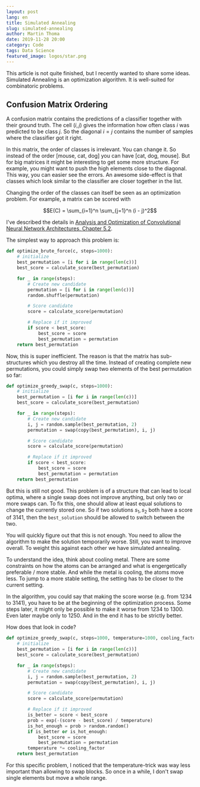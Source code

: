 ```yaml
---
layout: post
lang: en
title: Simulated Annealing
slug: simulated-annealing
author: Martin Thoma
date: 2019-11-28 20:00
category: Code
tags: Data Science
featured_image: logos/star.png
---
```

<div class="info">This article is not quite finished, but I recently wanted to share some ideas.</div>
Simulated Annealing is an optimization algorithm. It is well-suited for
combinatoric problems.


## Confusion Matrix Ordering

A confusion matrix contains the predictions of a classifier together with their
ground truth. The cell $(i, j)$ gives the information how often class $i$ was
predicted to be class $j$. So the diagonal $i=j$ contains the number of samples
where the classifier got it right.

In this matrix, the order of classes is irrelevant. You can change it. So
instead of the order [mouse, cat, dog] you can have [cat, dog, mouse]. But for
big matrices it might be interesting to get some more structure. For example,
you might want to push the high elements close to the diagonal. This way,
you can easier see the errors. An awesome side-effect is that classes which look
similar to the classifier are closer together in the list.

Changing the order of the classes can itself be seen as an optimization problem.
For example, a matrix can be scored with

$$E(C) = \sum_{i=1}^n \sum_{j=1}^n (i - j)^2$$

I've described the details in [Analysis and Optimization of Convolutional Neural Network Architectures, Chapter 5.2](https://arxiv.org/pdf/1707.09725.pdf).

The simplest way to approach this problem is:

```python
def optimize_brute_force(c, steps=1000):
    # initialize
    best_permutation = [i for i in range(len(c))]
    best_score = calculate_score(best_permutation)

    for _ in range(steps):
        # Create new candidate
        permutation = [i for i in range(len(c))]
        random.shuffle(permutation)

        # Score candidate
        score = calculate_score(permutation)

        # Replace if it improved
        if score < best_score:
            best_score = score
            best_permutation = permutation
    return best_permutation
```

Now, this is super inefficient. The reason is that the matrix has
sub-structures which you destroy all the time. Instead of creating complete new
permutations, you could simply swap two elements of the best permutation so
far:

```python
def optimize_greedy_swap(c, steps=1000):
    # initialize
    best_permutation = [i for i in range(len(c))]
    best_score = calculate_score(best_permutation)

    for _ in range(steps):
        # Create new candidate
        i, j = random.sample(best_permutation, 2)
        permutation = swap(copy(best_permutation), i, j)

        # Score candidate
        score = calculate_score(permutation)

        # Replace if it improved
        if score < best_score:
            best_score = score
            best_permutation = permutation
    return best_permutation
```

But this is still not good. This problem is of a structure that can lead to
local optima, where a single swap does not improve anything, but only two or
more swaps can. To fix this, one should allow at least equal solutions to change
the currently stored one. So if two solutions $s_1, s_2$ both have a score of
3141, then the `best_solution` should be allowed to switch between the two.

You will quickly figure out that this is not enough. You need to allow the
algorithm to make the solution temporarily worse. Still, you want to improve
overall. To weight this against each other we have simulated annealing.

To understand the idea, think about cooling metal. There are some constraints
on how the atoms can be arranged and what is engergetically preferable / more
stable. And while the metal is cooling, the atoms move less. To jump to a more
stable setting, the setting has to be closer to the current setting.

In the algorithm, you could say that making the score worse (e.g. from 1234 to
3141), you have to be at the beginning of the optimization process. Some steps
later, it might only be possible to make it worse from 1234 to 1300. Even later
maybe only to 1250. And in the end it has to be strictly better.

How does that look in code?

```python
def optimize_greedy_swap(c, steps=1000, temperature=1000, cooling_factor=0.995):
    # initialize
    best_permutation = [i for i in range(len(c))]
    best_score = calculate_score(best_permutation)

    for _ in range(steps):
        # Create new candidate
        i, j = random.sample(best_permutation, 2)
        permutation = swap(copy(best_permutation), i, j)

        # Score candidate
        score = calculate_score(permutation)

        # Replace if it improved
        is_better = score < best_score
        prob = exp(-(score - best_score) / temperature)
        is_hot_enough = prob > random.random()
        if is_better or is_hot_enough:
            best_score = score
            best_permutation = permutation
        temperature *= cooling_factor
    return best_permutation
```

For this specific problem, I noticed that the temperature-trick was way less
important than allowing to swap blocks. So once in a while, I don't swap single
elements but move a whole range.
